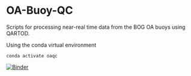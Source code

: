 # OA-Buoy-QC
Scripts for processing near-real time data from the BOG OA buoys using QARTOD.

Using the conda virtual environment

``` conda activate oaqc ```

[![Binder](https://mybinder.org/badge_logo.svg)](https://mybinder.org/v2/gh/CeNCOOS/OA-Buoy-QC/master)
